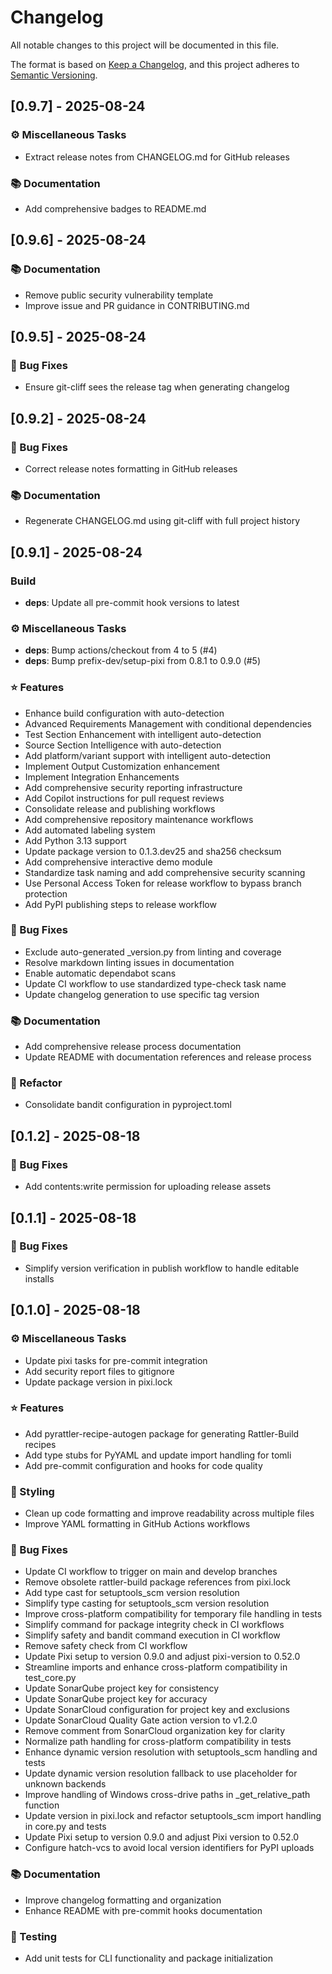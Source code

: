 # Changelog

All notable changes to this project will be documented in this file.

The format is based on [Keep a Changelog](https://keepachangelog.com/en/1.0.0/),
and this project adheres to [Semantic Versioning](https://semver.org/spec/v2.0.0.html).

## [0.9.7] - 2025-08-24

### ⚙️ Miscellaneous Tasks

- Extract release notes from CHANGELOG.md for GitHub releases

### 📚 Documentation

- Add comprehensive badges to README.md

## [0.9.6] - 2025-08-24

### 📚 Documentation

- Remove public security vulnerability template
- Improve issue and PR guidance in CONTRIBUTING.md

## [0.9.5] - 2025-08-24

### 🐛 Bug Fixes

- Ensure git-cliff sees the release tag when generating changelog

## [0.9.2] - 2025-08-24

### 🐛 Bug Fixes

- Correct release notes formatting in GitHub releases

### 📚 Documentation

- Regenerate CHANGELOG.md using git-cliff with full project history

## [0.9.1] - 2025-08-24

### Build

- **deps**: Update all pre-commit hook versions to latest

### ⚙️ Miscellaneous Tasks

- **deps**: Bump actions/checkout from 4 to 5 (#4)
- **deps**: Bump prefix-dev/setup-pixi from 0.8.1 to 0.9.0 (#5)

### ⭐ Features

- Enhance build configuration with auto-detection
- Advanced Requirements Management with conditional dependencies
- Test Section Enhancement with intelligent auto-detection
- Source Section Intelligence with auto-detection
- Add platform/variant support with intelligent auto-detection
- Implement Output Customization enhancement
- Implement Integration Enhancements
- Add comprehensive security reporting infrastructure
- Add Copilot instructions for pull request reviews
- Consolidate release and publishing workflows
- Add comprehensive repository maintenance workflows
- Add automated labeling system
- Add Python 3.13 support
- Update package version to 0.1.3.dev25 and sha256 checksum
- Add comprehensive interactive demo module
- Standardize task naming and add comprehensive security scanning
- Use Personal Access Token for release workflow to bypass branch protection
- Add PyPI publishing steps to release workflow

### 🐛 Bug Fixes

- Exclude auto-generated _version.py from linting and coverage
- Resolve markdown linting issues in documentation
- Enable automatic dependabot scans
- Update CI workflow to use standardized type-check task name
- Update changelog generation to use specific tag version

### 📚 Documentation

- Add comprehensive release process documentation
- Update README with documentation references and release process

### 🚜 Refactor

- Consolidate bandit configuration in pyproject.toml

## [0.1.2] - 2025-08-18

### 🐛 Bug Fixes

- Add contents:write permission for uploading release assets

## [0.1.1] - 2025-08-18

### 🐛 Bug Fixes

- Simplify version verification in publish workflow to handle editable installs

## [0.1.0] - 2025-08-18

### ⚙️ Miscellaneous Tasks

- Update pixi tasks for pre-commit integration
- Add security report files to gitignore
- Update package version in pixi.lock

### ⭐ Features

- Add pyrattler-recipe-autogen package for generating Rattler-Build recipes
- Add type stubs for PyYAML and update import handling for tomli
- Add pre-commit configuration and hooks for code quality

### 🎨 Styling

- Clean up code formatting and improve readability across multiple files
- Improve YAML formatting in GitHub Actions workflows

### 🐛 Bug Fixes

- Update CI workflow to trigger on main and develop branches
- Remove obsolete rattler-build package references from pixi.lock
- Add type cast for setuptools_scm version resolution
- Simplify type casting for setuptools_scm version resolution
- Improve cross-platform compatibility for temporary file handling in tests
- Simplify command for package integrity check in CI workflows
- Simplify safety and bandit command execution in CI workflow
- Remove safety check from CI workflow
- Update Pixi setup to version 0.9.0 and adjust pixi-version to 0.52.0
- Streamline imports and enhance cross-platform compatibility in test_core.py
- Update SonarQube project key for consistency
- Update SonarQube project key for accuracy
- Update SonarCloud configuration for project key and exclusions
- Update SonarCloud Quality Gate action version to v1.2.0
- Remove comment from SonarCloud organization key for clarity
- Normalize path handling for cross-platform compatibility in tests
- Enhance dynamic version resolution with setuptools_scm handling and tests
- Update dynamic version resolution fallback to use placeholder for unknown backends
- Improve handling of Windows cross-drive paths in _get_relative_path function
- Update version in pixi.lock and refactor setuptools_scm import handling in core.py and tests
- Update Pixi setup to version 0.9.0 and adjust Pixi version to 0.52.0
- Configure hatch-vcs to avoid local version identifiers for PyPI uploads

### 📚 Documentation

- Improve changelog formatting and organization
- Enhance README with pre-commit hooks documentation

### 🧪 Testing

- Add unit tests for CLI functionality and package initialization

<!-- generated by git-cliff -->
